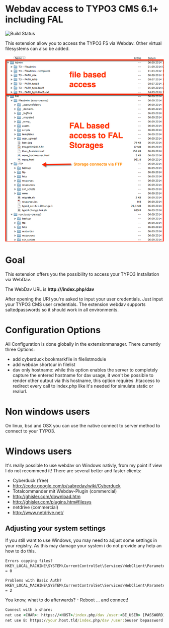 # Webdav access to TYPO3 CMS 6.1+ including FAL

![Build Status](https://api.travis-ci.org/kaystrobach/TYPO3.webdav.svg)

This extension allow you to access the TYPO3 FS via Webdav.
Other virtual filesystems can also be added.

![Screenshot](Documentation/Images/webdav.png)

# Goal

This extension offers you the possibility to access your TYPO3 Installation via WebDav.

The WebDav URL is **http://<domain>/index.php/dav**

After opening the URI you're asked to input your user credentials. Just input your TYPO3 CMS user credentials. The extension webdav supports saltedpasswords so it should work in all environments.

# Configuration Options

All Configuration is done globally in the extensionmanager. There currently three Options:
* add cyberduck bookmarkfile in filelistmodule
* add webdav shortcur in filelist
* dav only hostname: 
while this option enables the server to completely capture the entered hostname for dav usage, it won't be possible to render other output via this hostname, this option requires .htaccess to redirect every call to index.php like it's needed for simulate static or realurl.

# Non windows users

On linux, bsd and OSX you can use the native connect to server method to connect to your TYPO3.

# Windows users

It's really possible to use webdav on Windows nativly, from my point if view I do not recommend it!
There are several better and faster clients:

* Cyberduck (free)
 * http://code.google.com/p/sabredav/wiki/Cyberduck
* Totalcommander mit Webdav-Plugin (commercial)
 * http://ghisler.com/download.htm
 * http://ghisler.com/plugins.htm#filesys  
* netdrive (commercial)
 * http://www.netdrive.net/

## Adjusting your system settings

If you still want to use Windows, you may need to adjust some settings in your registry.
As this may damage your system i do not provide any help an how to do this.

```
Errors copying files?
HKEY_LOCAL_MACHINE\SYSTEM\CurrentControlSet\Services\WebClient\Parameters\SupportLocking = 0
```

```
Problems with Basic Auth?
HKEY_LOCAL_MACHINE\SYSTEM\CurrentControlSet\Services\WebClient\Parameters\BasicAuthLevel = 2
```

You know, what to do afterwards? - Reboot ... and connect!

```cmd
Connect with a share:
net use <CHAR>: https://<HOST>/index.php/dav /user:<BE_USER> [PASSWORD]
net use B: https://your.host.tld/index.php/dav /user:beuser bepassword
```
